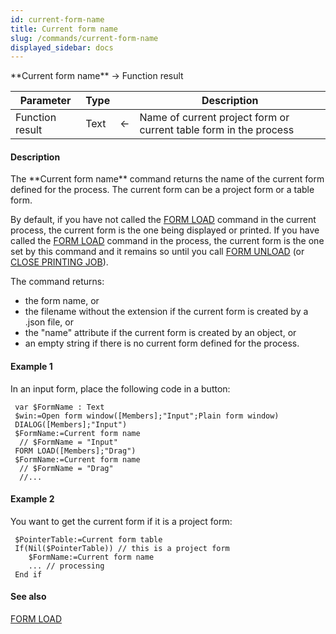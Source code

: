 ```yaml
---
id: current-form-name
title: Current form name
slug: /commands/current-form-name
displayed_sidebar: docs
---
```


<!--REF #_command_.Current form name.Syntax-->**Current form name**  -> Function result<!-- END REF-->
<!--REF #_command_.Current form name.Params-->
| Parameter | Type |  | Description |
| --- | --- | --- | --- |
| Function result | Text | &#8592; | Name of current project form or current table form in the process |

<!-- END REF-->

#### Description 

<!--REF #_command_.Current form name.Summary-->The **Current form name** command returns the name of the current form defined for the process.<!-- END REF--> The current form can be a project form or a table form. 

By default, if you have not called the [FORM LOAD](form-load.md) command in the current process, the current form is the one being displayed or printed. If you have called the [FORM LOAD](form-load.md) command in the process, the current form is the one set by this command and it remains so until you call [FORM UNLOAD](form-unload.md) (or [CLOSE PRINTING JOB](close-printing-job.md)).

The command returns:

* the form name, or
* the filename without the extension if the current form is created by a .json file, or
* the "name" attribute if the current form is created by an object, or
* an empty string if there is no current form defined for the process.

#### Example 1 

In an input form, place the following code in a button:

```4d
 var $FormName : Text
 $win:=Open form window([Members];"Input";Plain form window)
 DIALOG([Members];"Input")
 $FormName:=Current form name
  // $FormName = "Input"
 FORM LOAD([Members];"Drag")
 $FormName:=Current form name
  // $FormName = "Drag"
  //...
```

#### Example 2 

You want to get the current form if it is a project form:

```4d
 $PointerTable:=Current form table
 If(Nil($PointerTable)) // this is a project form
    $FormName:=Current form name
    ... // processing
 End if
```

#### See also 

[FORM LOAD](form-load.md)  